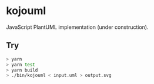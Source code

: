 # kojouml

JavaScript PlantUML implementation (under construction).

## Try

```sh
> yarn
> yarn test
> yarn build
> ./bin/kojouml < input.uml > output.svg
```
